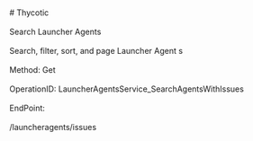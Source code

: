 <br>#     Thycotic</br>
<br>Search Launcher Agents</br>
<br>Search, filter, sort, and page Launcher Agent s</br>
<br>Method: Get</br>
<br>OperationID: LauncherAgentsService_SearchAgentsWithIssues</br>
<br>EndPoint:</br>
<br>/launcheragents/issues</br>
